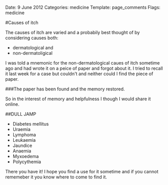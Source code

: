 Date: 9 June 2012
Categories: medicine
Template: page_comments
Flags: medicine


#Causes of itch

The causes of itch are varied and a probabily best thought of by considering causes both:

- dermatological and
- non-dermatoligical

I was told a mnemonic for the non-dermatological caues of itch sometime ago and had wrote it on a peice of paper and forgot about it. I tried to recall it last week for a case but couldn't and neither could I find the piece of paper. 

<!-- ~~fold~~ -->

###The paper has been found and the memory restored.

So in the interest of memory and helpfulness I though I would share it online.

##DULL JAMP

- Diabetes mellitus 
- Uraemia 
- Lymphoma
- Leukaemia
- Jaundice
- Anaemia
- Myxoedema
- Polycythemia

There you have it! I hope you find a use for it sometime and if you cannot rememeber it you know where to come to find it.
